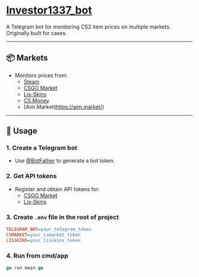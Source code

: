 # [Investor1337_bot](https://t.me/investor1337_bot)

A Telegram bot for monitoring CS2 item prices on multiple markets.  
Originally built for cases.

---

## 📦 Markets

-   Monitors prices from:
    -   [Steam](https://steamcommunity.com/market/)
    -   [CSGO Market](https://market.csgo.com/en/)
    -   [Lis-Skins](https://lis-skins.com/)
    -   [CS.Money](https://cs.money/)
    -   [Aim.Market(https://aim.market/)

---

## 🚀 Usage

### 1. Create a Telegram bot

-   Use [@BotFather](https://t.me/BotFather) to generate a bot token.

### 2. Get API tokens

-   Register and obtain API tokens for:
    -   [CSGO Market](https://market.csgo.com/en/)
    -   [Lis-Skins](https://lis-skins.com/)

### 3. Create `.env` file in the root of project

```ini
TELEGRAM_BOT=your_telegram_token
CSMARKET=your_csmarket_token
LISSKINS=your_lisskins_token
```

### 4. Run from cmd/app

```go
go run main.go
```
